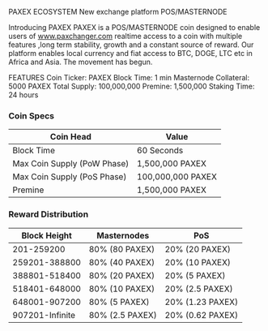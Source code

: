 PAXEX ECOSYSTEM
New exchange platform
POS/MASTERNODE

Introducing PAXEX
PAXEX is a POS/MASTERNODE coin designed to enable users of www.paxchanger.com realtime access to a coin with multiple features ,long term stability, growth and a constant source of reward. 
Our platform enables local currency and fiat access to BTC, DOGE, LTC etc in Africa and Asia. 
The movement has begun.

FEATURES
Coin Ticker: PAXEX
Block Time: 1 min
Masternode Collateral: 5000 PAXEX
Total Supply: 100,000,000
Premine: 1,500,000
Staking Time: 24 hours



### Coin Specs
| **Coin Head**               | **Value**        |
|-----------------------------|------------------|
| Block Time                  | 60 Seconds       |
| Max Coin Supply (PoW Phase) | 1,500,000 PAXEX  |
| Max Coin Supply (PoS Phase) | 100,000,000 PAXEX|
| Premine                     | 1,500,000 PAXEX  |

### Reward Distribution

| **Block Height** | **Masternodes**  | **PoS**          |
|------------------|------------------|------------------|
| 201-259200       | 80% (80 PAXEX)   | 20% (20 PAXEX)   | 
| 259201-388800    | 80% (40 PAXEX)   | 20% (10 PAXEX)   | 
| 388801-518400    | 80% (20 PAXEX)   | 20% (5 PAXEX)    |
| 518401-648000    | 80% (10 PAXEX)   | 20% (2.5 PAXEX)  | 
| 648001-907200    | 80% (5 PAXEX)    | 20% (1.23 PAXEX) |
| 907201-Infinite  | 80% (2.5 PAXEX)  | 20% (0.62 PAXEX) | 
